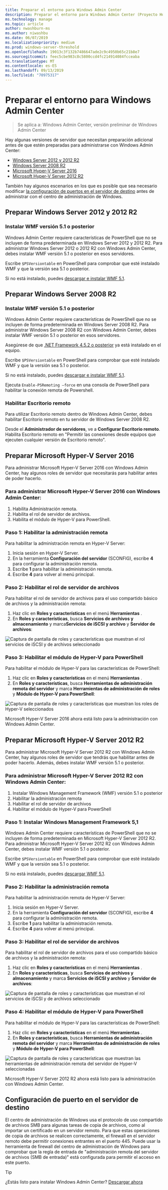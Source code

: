 ```yaml
---
title: Preparar el entorno para Windows Admin Center
description: Preparar el entorno para Windows Admin Center (Proyecto Honolulu)
ms.technology: manage
ms.topic: article
author: nwashburn-ms
ms.author: niwashbu
ms.date: 06/07/2019
ms.localizationpriority: medium
ms.prod: windows-server-threshold
ms.openlocfilehash: 19013c3f132b7486647ade2c9c4950b65c21b8e7
ms.sourcegitcommit: feec5cbe983c8c5800ccd4fc214914084fcceaba
ms.translationtype: MT
ms.contentlocale: es-ES
ms.lasthandoff: 09/13/2019
ms.locfileid: "70975317"
---
```

# <a name="prepare-your-environment-for-windows-admin-center"></a>Preparar el entorno para Windows Admin Center

> Se aplica a: Windows Admin Center, versión preliminar de Windows Admin Center

Hay algunas versiones de servidor que necesitan preparación adicional antes de que estén preparadas para administrarse con Windows Admin Center:

- [Windows Server 2012 y 2012 R2](#prepare-windows-server-2012-and-2012-r2)
- [Windows Server 2008 R2](#prepare-windows-server-2008-r2)
- [Microsoft Hyper-V Server 2016](#prepare-microsoft-hyper-v-server-2016)
- [Microsoft Hyper-V Server 2012 R2](#prepare-microsoft-hyper-v-server-2012-r2)

También hay algunos escenarios en los que es posible que sea necesario modificar [la configuración de puertos en el servidor de destino](#port-configuration-on-the-target-server) antes de administrar con el centro de administración de Windows.

## <a name="prepare-windows-server-2012-and-2012-r2"></a>Preparar Windows Server 2012 y 2012 R2

### <a name="install-wmf-version-51-or-higher"></a>Instalar WMF versión 5.1 o posterior

Windows Admin Center requiere características de PowerShell que no se incluyen de forma predeterminada en Windows Server 2012 y 2012 R2. Para administrar Windows Server 2012 o 2012 R2 con Windows Admin Center, debes instalar WMF versión 5.1 o posterior en esos servidores.

Escribe `$PSVersiontable` en PowerShell para comprobar que esté instalado WMF y que la versión sea 5.1 o posterior.

Si no está instalado, puedes [descargar e instalar WMF 5.1](https://docs.microsoft.com/powershell/wmf/setup/install-configure).

## <a name="prepare-windows-server-2008-r2"></a>Preparar Windows Server 2008 R2

### <a name="install-wmf-version-51-or-higher"></a>Instalar WMF versión 5.1 o posterior

Windows Admin Center requiere características de PowerShell que no se incluyen de forma predeterminada en Windows Server 2008 R2. Para administrar Windows Server 2008 R2 con Windows Admin Center, debes instalar WMF versión 5.1 o posterior en esos servidores. 

Asegúrese de que [.NET Framework 4.5.2 o posterior](https://docs.microsoft.com/dotnet/framework/install/on-windows-7) ya está instalado en el equipo.

Escribe `$PSVersiontable` en PowerShell para comprobar que esté instalado WMF y que la versión sea 5.1 o posterior.

Si no está instalado, puedes [descargar e instalar WMF 5.1](https://docs.microsoft.com/powershell/wmf/setup/install-configure).

Ejecuta `Enable-PSRemoting –force` en una consola de PowerShell para habilitar la conexión remota de Powershell. 

### <a name="enable-remote-desktop"></a>Habilitar Escritorio remoto

Para utilizar Escritorio remoto dentro de Windows Admin Center, debes habilitar Escritorio remoto en tu servidor de Windows Server 2008 R2.

Desde el **Administrador de servidores**, ve a **Configurar Escritorio remoto**. Habilita Escritorio remoto en "Permitir las conexiones desde equipos que ejecuten cualquier versión de Escritorio remoto".

## <a name="prepare-microsoft-hyper-v-server-2016"></a>Preparar Microsoft Hyper-V Server 2016

Para administrar Microsoft Hyper-V Server 2016 con Windows Admin Center, hay algunos roles de servidor que necesitarás para habilitar antes de poder hacerlo.

### <a name="to-manage-microsoft-hyper-v-server-2016-with-windows-admin-center"></a>Para administrar Microsoft Hyper-V Server 2016 con Windows Admin Center:

1. Habilita Administración remota.
2. Habilita el rol de servidor de archivos.
3. Habilita el módulo de Hyper-V para PowerShell.

### <a name="step-1-enable-remote-management"></a>**Paso 1:** Habilitar la administración remota

Para habilitar la administración remota en Hyper-V Server:

1. Inicia sesión en Hyper-V Server.
2. En la herramienta **Configuración del servidor** (SCONFIG), escribe **4** para configurar la administración remota.
3. Escribe **1** para habilitar la administración remota.
4. Escribe **4** para volver al menú principal.

### <a name="step-2-enable-file-server-role"></a>**Paso 2:** Habilitar el rol de servidor de archivos

Para habilitar el rol de servidor de archivos para el uso compartido básico de archivos y la administración remota:

1. Haz clic en **Roles y características** en el menú **Herramientas** .
2. En **Roles y características**, busca **Servicios de archivos y almacenamiento** y marca**Servicios de iSCSI y archivo** y **Servidor de archivos**:

![Captura de pantalla de roles y características que muestran el rol servicios de iSCSI y de archivos seleccionado](../media/prepare-environment/c6c30b812d96afcc1edcdb6f52f0e13c.png)

### <a name="step-3-enable-hyper-v-module-for-powershell"></a>**Paso 3:** Habilitar el módulo de Hyper-V para PowerShell

Para habilitar el módulo de Hyper-V para las características de PowerShell:

1. Haz clic en **Roles y características** en el menú **Herramientas** .
2. En **Roles y características**, busca **Herramientas de administración remota del servidor** y marca **Herramientas de administración de roles** y **Módulo de Hyper-V para PowerShell**:

![Captura de pantalla de roles y características que muestran los roles de Hyper-V seleccionados](../media/prepare-environment/7ab0999602b7083733525bd0c1ba2747.png)

Microsoft Hyper-V Server 2016 ahora está listo para la administración con Windows Admin Center.

## <a name="prepare-microsoft-hyper-v-server-2012-r2"></a>Preparar Microsoft Hyper-V Server 2012 R2

Para administrar Microsoft Hyper-V Server 2012 R2 con Windows Admin Center, hay algunos roles de servidor que tendrás que habilitar antes de poder hacerlo.  Además, debes instalar WMF versión 5.1 o posterior.

### <a name="to-manage-microsoft-hyper-v-server-2012-r2-with-windows-admin-center"></a>Para administrar Microsoft Hyper-V Server 2012 R2 con Windows Admin Center:

1. Instalar Windows Management Framework (WMF) versión 5.1 o posterior
2. Habilitar la administración remota
3. Habilitar el rol de servidor de archivos
4. Habilitar el módulo de Hyper-V para PowerShell

### <a name="step-1-install-windows-management-framework-51"></a>Paso 1: Instalar Windows Management Framework 5,1

Windows Admin Center requiere características de PowerShell que no se incluyen de forma predeterminada en Microsoft Hyper-V Server 2012 R2. Para administrar Microsoft Hyper-V Server 2012 R2 con Windows Admin Center, debes instalar WMF versión 5.1 o posterior.

Escribe `$PSVersiontable` en PowerShell para comprobar que esté instalado WMF y que la versión sea 5.1 o posterior. 

Si no está instalado, puedes [descargar WMF 5.1](https://docs.microsoft.com/powershell/wmf/setup/install-configure).

### <a name="step-2-enable-remote-management"></a>Paso 2: Habilitar la administración remota

Para habilitar la administración remota de Hyper-V Server:

1. Inicia sesión en Hyper-V Server.
2. En la herramienta **Configuración del servidor** (SCONFIG), escribe **4** para configurar la administración remota.
3. Escribe **1** para habilitar la administración remota.
4. Escribe **4** para volver al menú principal.

### <a name="step-3-enable-file-server-role"></a>Paso 3: Habilitar el rol de servidor de archivos

Para habilitar el rol de servidor de archivos para el uso compartido básico de archivos y la administración remota:

1. Haz clic en **Roles y características** en el menú **Herramientas** .
2. En **Roles y características**, busca **Servicios de archivos y almacenamiento** y marca **Servicios de iSCSI y archivo** y **Servidor de archivos**:

![Captura de pantalla de roles y características que muestran el rol servicios de iSCSI y de archivos seleccionado](../media/prepare-environment/c6c30b812d96afcc1edcdb6f52f0e13c.png)

### <a name="step-4-enable-hyper-v-module-for-powershell"></a>Paso 4: Habilitar el módulo de Hyper-V para PowerShell

Para habilitar el módulo de Hyper-V para las características de PowerShell:

1. Haz clic en **Roles y características** en el menú **Herramientas** .
2. En **Roles y características**, busca **Herramientas de administración remota del servidor** y marca **Herramientas de administración de roles** y **Módulo de Hyper-V para PowerShell**:

![Captura de pantalla de roles y características que muestran las herramientas de administración remota del servidor de Hyper-V seleccionadas](../media/prepare-environment/7ab0999602b7083733525bd0c1ba2747.png)

Microsoft Hyper-V Server 2012 R2 ahora está listo para la administración con Windows Admin Center.

## <a name="port-configuration-on-the-target-server"></a>Configuración de puerto en el servidor de destino

El centro de administración de Windows usa el protocolo de uso compartido de archivos SMB para algunas tareas de copia de archivos, como al importar un certificado en un servidor remoto. Para que estas operaciones de copia de archivos se realicen correctamente, el firewall en el servidor remoto debe permitir conexiones entrantes en el puerto 445.  Puede usar la herramienta de firewall del centro de administración de Windows para comprobar que la regla de entrada de "administración remota del servidor de archivos (SMB de entrada)" está configurada para permitir el acceso en este puerto.

> [!Tip]
> ¿Estás listo para instalar Windows Admin Center? [Descargar ahora](https://docs.microsoft.com/windows-server/manage/windows-admin-center/understand/windows-admin-center#download-now)
